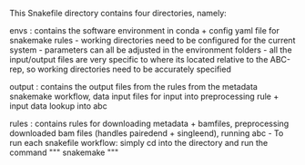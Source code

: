 This Snakefile directory contains four directories, namely: 

envs : contains the software environment in conda + config yaml file for snakemake rules
	- working directories need to be configured for the current system 
	- parameters can all be adjusted in the environment folders 
	- all the input/output files are very specific to where its located relative to the ABC-rep, so working directories need to be accurately specified 

output : contains the output files from the rules from the metadata snakemake workflow, data input files for input into preprocessing rule + input data lookup into abc 

rules : contains rules for downloading metadata + bamfiles, preprocessing downloaded bam files (handles pairedend + singleend), running abc
	- To run each snakefile workflow: simply cd into the directory and run the command """ snakemake """
